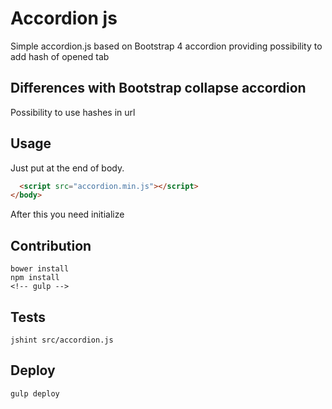 # Accordion js
Simple accordion.js based on Bootstrap 4 accordion providing possibility to add hash of opened tab
## Differences with Bootstrap collapse accordion
Possibility to use hashes in url
## Usage
Just put at the end of body.
```html
  <script src="accordion.min.js"></script>
</body>
```

After this you need initialize

## Contribution

    bower install
    npm install
    <!-- gulp -->

## Tests

    jshint src/accordion.js


## Deploy

    gulp deploy
